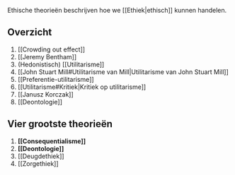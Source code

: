 Ethische theorieën beschrijven hoe we [[Ethiek|ethisch]] kunnen handelen.
## Overzicht
1. [[Crowding out effect]]
2. [[Jeremy Bentham]]
3. (Hedonistisch) [[Utilitarisme]]
4. [[John Stuart Mill#Utilitarisme van Mill|Utilitarisme van John Stuart Mill]]
5. [[Preferentie-utilitarisme]]
6. [[Utilitarisme#Kritiek|Kritiek op utilitarisme]]
7. [[Janusz Korczak]]
8. [[Deontologie]]
## Vier grootste theorieën
1. **[[Consequentialisme]]**
2. **[[Deontologie]]**
3. [[Deugdethiek]]
4. [[Zorgethiek]]